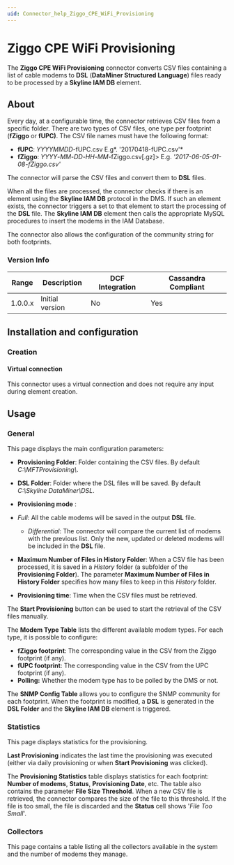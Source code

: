 ```yaml
---
uid: Connector_help_Ziggo_CPE_WiFi_Provisioning
---
```


# Ziggo CPE WiFi Provisioning

The **Ziggo CPE WiFi Provisioning** connector converts CSV files containing a list of cable modems to **DSL** (**DataMiner Structured Language**) files ready to be processed by a **Skyline IAM DB** element.

## About

Every day, at a configurable time, the connector retrieves CSV files from a specific folder. There are two types of CSV files, one type per footprint (**fZiggo** or **fUPC)**. The CSV file names must have the following format:

- **fUPC**: *YYYYMMDD*-fUPC.csv
  E.g*. '20170418-fUPC.csv'*
- **fZiggo**: *YYYY*-*MM*-*DD*-*HH*-*MM*-fZiggo.csv\[.gz\]\>
  E.g. *'2017-06-05-01-08-fZiggo.csv'*

The connector will parse the CSV files and convert them to **DSL** files.

When all the files are processed, the connector checks if there is an element using the **Skyline IAM DB** protocol in the DMS. If such an element exists, the connector triggers a set to that element to start the processing of the **DSL** file. The **Skyline IAM DB** element then calls the appropriate MySQL procedures to insert the modems in the IAM Database.

The connector also allows the configuration of the community string for both footprints.

### Version Info

| **Range** | **Description** | **DCF Integration** | **Cassandra Compliant** |
|------------------|-----------------|---------------------|-------------------------|
| 1.0.0.x          | Initial version | No                  | Yes                     |

## Installation and configuration

### Creation

#### Virtual connection

This connector uses a virtual connection and does not require any input during element creation.

## Usage

### General

This page displays the main configuration parameters:

- **Provisioning Folder**: Folder containing the CSV files. By default *C:\MFTProvisioning\\*.

- **DSL Folder**: Folder where the DSL files will be saved. By default *C:\Skyline DataMiner\DSL*.

- **Provisioning mode** :

- *Full*: All the cable modems will be saved in the output **DSL** file.
  - *Differential*: The connector will compare the current list of modems with the previous list. Only the new, updated or deleted modems will be included in the **DSL** file.

- **Maximum Number of Files in History Folder**: When a CSV file has been processed, it is saved in a *History* folder (a subfolder of the **Provisioning Folder**). The parameter **Maximum Number of Files in History Folder** specifies how many files to keep in this *History* folder.

- **Provisioning time**: Time when the CSV files must be retrieved.

The **Start Provisioning** button can be used to start the retrieval of the CSV files manually.

The **Modem Type Table** lists the different available modem types. For each type, it is possible to configure:

- **fZiggo footprint**: The corresponding value in the CSV from the Ziggo footprint (if any).
- **fUPC footprint**: The corresponding value in the CSV from the UPC footprint (if any).
- **Polling:** Whether the modem type has to be polled by the DMS or not.

The **SNMP Config Table** allows you to configure the SNMP community for each footprint. When the footprint is modified, a **DSL** is generated in the **DSL Folder** and the **Skyline IAM DB** element is triggered.

### Statistics

This page displays statistics for the provisioning.

**Last Provisioning** indicates the last time the provisioning was executed (either via daily provisioning or when **Start Provisioning** was clicked).

The **Provisioning Statistics** table displays statistics for each footprint: **Number of modems**, **Status**, **Provisioning Date**, etc. The table also contains the parameter **File Size Threshold**. When a new CSV file is retrieved, the connector compares the size of the file to this threshold. If the file is too small, the file is discarded and the **Status** cell shows '*File Too Small*'.

### Collectors

This page contains a table listing all the collectors available in the system and the number of modems they manage.

